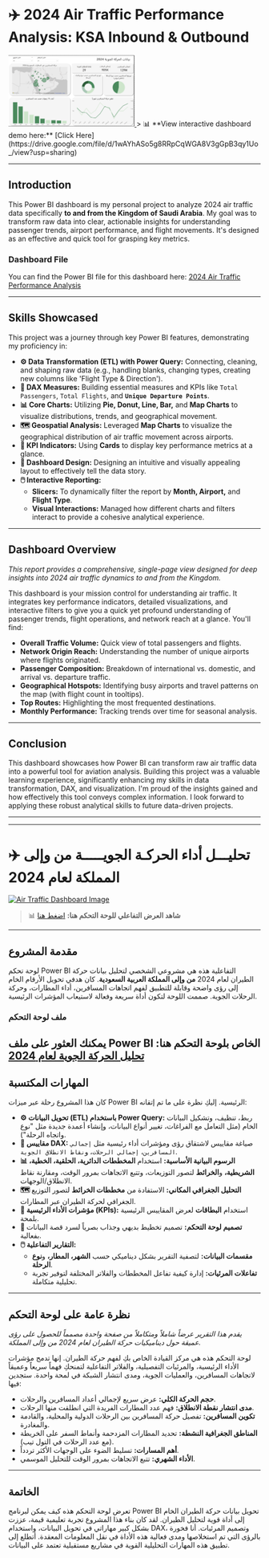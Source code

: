 # ✈️ 2024 Air Traffic Performance Analysis: KSA Inbound & Outbound

<a href="https://drive.google.com/file/d/1wAYhASo5g8RRpCqWGA8V3gGpB3qy1Uo_/view?usp=sharing" target="_blank">
  <img src="Dashboard.png" alt="Air Traffic Dashboard  Image" style="max-width:50%;">
</a>
> 📊 **View interactive dashboard demo here:**
[Click Here](https://drive.google.com/file/d/1wAYhASo5g8RRpCqWGA8V3gGpB3qy1Uo_/view?usp=sharing)

---

## Introduction

This Power BI dashboard is my personal project to analyze 2024 air traffic data specifically **to and from the Kingdom of Saudi Arabia**. My goal was to transform raw data into clear, actionable insights for understanding passenger trends, airport performance, and flight movements. It's designed as an effective and quick tool for grasping key metrics.

### Dashboard File
You can find the Power BI file for this dashboard here:
[2024 Air Traffic Performance Analysis](<تحليل الحركة الجوية لعام 2024.pbix>)

---

## Skills Showcased

This project was a journey through key Power BI features, demonstrating my proficiency in:

* **⚙️ Data Transformation (ETL) with Power Query:** Connecting, cleaning, and shaping raw data (e.g., handling blanks, changing types, creating new columns like 'Flight Type & Direction').
* **🧮 DAX Measures:** Building essential measures and KPIs like `Total Passengers`, `Total Flights`, and **`Unique Departure Points`**.
* **📊 Core Charts:** Utilizing **Pie, Donut, Line, Bar,** and **Map Charts** to visualize distributions, trends, and geographical movement.
* **🗺️ Geospatial Analysis:** Leveraged **Map Charts** to visualize the geographical distribution of air traffic movement across airports.
* **🔢 KPI Indicators:** Using **Cards** to display key performance metrics at a glance.
* **🎨 Dashboard Design:** Designing an intuitive and visually appealing layout to effectively tell the data story.
* **🖱️ Interactive Reporting:**
    * **Slicers:** To dynamically filter the report by **Month, Airport,** and **Flight Type**.
    * **Visual Interactions:** Managed how different charts and filters interact to provide a cohesive analytical experience.

---

## Dashboard Overview

*This report provides a comprehensive, single-page view designed for deep insights into 2024 air traffic dynamics to and from the Kingdom.*

This dashboard is your mission control for understanding air traffic. It integrates key performance indicators, detailed visualizations, and interactive filters to give you a quick yet profound understanding of passenger trends, flight operations, and network reach at a glance. You'll find:

* **Overall Traffic Volume:** Quick view of total passengers and flights.
* **Network Origin Reach:** Understanding the number of unique airports where flights originated.
* **Passenger Composition:** Breakdown of international vs. domestic, and arrival vs. departure traffic.
* **Geographical Hotspots:** Identifying busy airports and travel patterns on the map (with flight count in tooltips).
* **Top Routes:** Highlighting the most frequented destinations.
* **Monthly Performance:** Tracking trends over time for seasonal analysis.

---

## Conclusion

This dashboard showcases how Power BI can transform raw air traffic data into a powerful tool for aviation analysis. Building this project was a valuable learning experience, significantly enhancing my skills in data transformation, DAX, and visualization. I'm proud of the insights gained and how effectively this tool conveys complex information. I look forward to applying these robust analytical skills to future data-driven projects.

---
---

# ✈️ تحليـــل أداء الحركـة الجويـــــة من وإلى المملكة لعام 2024


<a href="https://drive.google.com/file/d/1wAYhASo5g8RRpCqWGA8V3gGpB3qy1Uo_/view?usp=sharing" target="_blank">
  <img src="/Users/sarah/Documents/DA POWER BI/Dashboard.png" alt="Air Traffic Dashboard  Image" style="max-width:100%;">
</a>

> 📊 **شاهد العرض التفاعلي للوحة التحكم هنا:** [اضغط هنا](https://drive.google.com/file/d/1wAYhASo5g8RRpCqWGA8V3gGpB3qy1Uo_/view?usp=sharing)

---

## مقدمة المشروع

لوحة تحكم Power BI التفاعلية هذه هي مشروعي الشخصي لتحليل بيانات حركة الطيران لعام 2024 **من وإلى المملكة العربية السعودية**. كان هدفي تحويل الأرقام الخام إلى رؤى واضحة وقابلة للتطبيق لفهم اتجاهات المسافرين، أداء المطارات، وحركة الرحلات الجوية. صممت اللوحة لتكون أداة سريعة وفعالة لاستيعاب المؤشرات الرئيسية.

### ملف لوحة التحكم
يمكنك العثور على ملف Power BI الخاص بلوحة التحكم هنا: [تحليل الحركة الجوية لعام 2024](<تحليل الحركة الجوية لعام 2024.pbix>)
---

## المهارات المكتسبة

كان هذا المشروع رحلة عبر ميزات Power BI الرئيسية. إليكِ نظرة على ما تم إتقانه:

* **⚙️ تحويل البيانات (ETL) باستخدام Power Query:** ربط، تنظيف، وتشكيل البيانات الخام (مثل التعامل مع الفراغات، تغيير أنواع البيانات، وإنشاء أعمدة جديدة مثل "نوع واتجاه الرحلة").
* **🧮 مقاييس DAX:** صياغة مقاييس لاشتقاق رؤى ومؤشرات أداء رئيسية مثل `إجمالي المسافرين`، `إجمالي الرحلات`، و`نقاط الانطلاق الجوية`.
* **📊 الرسوم البيانية الأساسية:** استخدام **المخططات الدائرية، الحلقية، الخطية، الشريطية،** و**الخرائط** لتصور التوزيعات، وتتبع الاتجاهات بمرور الوقت، ومقارنة نقاط الانطلاق/الوجهات.
* **🗺️ التحليل الجغرافي المكاني:** الاستفادة من **مخططات الخرائط** لتصور التوزيع الجغرافي لحركة الطيران عبر المطارات.
* **🔢 مؤشرات الأداء الرئيسية (KPIs):** استخدام **البطاقات** لعرض المقاييس الرئيسية بلمحة.
* **🎨 تصميم لوحة التحكم:** تصميم تخطيط بديهي وجذاب بصرياً لسرد قصة البيانات بفعالية.
* **🖱️ التقارير التفاعلية:**
    * **مقسمات البيانات:** لتصفية التقرير بشكل ديناميكي حسب **الشهر، المطار،** و**نوع الرحلة**.
    * **تفاعلات المرئيات:** إدارة كيفية تفاعل المخططات والفلاتر المختلفة لتوفير تجربة تحليلية متكاملة.

---

## نظرة عامة على لوحة التحكم

*يقدم هذا التقرير عرضاً شاملاً ومتكاملاً من صفحة واحدة مصمماً للحصول على رؤى عميقة حول ديناميكيات حركة الطيران لعام 2024 من وإلى المملكة.*

لوحة التحكم هذه هي مركز القيادة الخاص بكِ لفهم حركة الطيران. إنها تدمج مؤشرات الأداء الرئيسية، والمرئيات التفصيلية، والفلاتر التفاعلية لتمنحكِ فهماً سريعاً وعميقاً لاتجاهات المسافرين، والعمليات الجوية، ومدى انتشار الشبكة في لمحة واحدة. ستجدين فيها:

* **حجم الحركة الكلي:** عرض سريع لإجمالي أعداد المسافرين والرحلات.
* **مدى انتشار نقطة الانطلاق:** فهم عدد المطارات الفريدة التي انطلقت منها الرحلات.
* **تكوين المسافرين:** تفصيل حركة المسافرين بين الرحلات الدولية والمحلية، والقادمة والمغادرة.
* **المناطق الجغرافية النشطة:** تحديد المطارات المزدحمة وأنماط السفر على الخريطة (مع عدد الرحلات في التول تيب).
* **أهم المسارات:** تسليط الضوء على الوجهات الأكثر تردداً.
* **الأداء الشهري:** تتبع الاتجاهات بمرور الوقت للتحليل الموسمي.

---

## الخاتمة

تعرض لوحة التحكم هذه كيف يمكن لبرنامج Power BI تحويل بيانات حركة الطيران الخام إلى أداة قوية لتحليل الطيران. لقد كان بناء هذا المشروع تجربة تعليمية قيمة، عززت بشكل كبير مهاراتي في تحويل البيانات، واستخدام DAX، وتصميم المرئيات. أنا فخورة بالرؤى التي تم استخلاصها ومدى فعالية هذه الأداة في نقل المعلومات المعقدة. أتطلع إلى تطبيق هذه المهارات التحليلية القوية في مشاريع مستقبلية تعتمد على البيانات.

